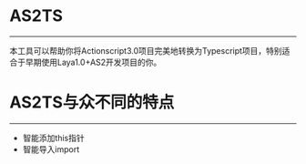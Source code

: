 # AS2TS
----------------------------
本工具可以帮助你将Actionscript3.0项目完美地转换为Typescript项目，特别适合于早期使用Laya1.0+AS2开发项目的你。

# AS2TS与众不同的特点
----------------------------
* 智能添加this指针
* 智能导入import
